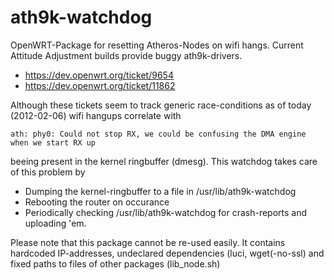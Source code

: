 ath9k-watchdog
==============

OpenWRT-Package for resetting Atheros-Nodes on wifi hangs. Current Attitude Adjustment builds provide buggy ath9k-drivers.
* https://dev.openwrt.org/ticket/9654
* https://dev.openwrt.org/ticket/11862

Although these tickets seem to track generic race-conditions as of today (2012-02-06) wifi hangups correlate with

`ath: phy0: Could not stop RX, we could be confusing the DMA engine when we start RX up`

beeing present in the kernel ringbuffer (dmesg). This watchdog takes care of this problem by
* Dumping the kernel-ringbuffer to a file in /usr/lib/ath9k-watchdog
* Rebooting the router on occurance
* Periodically checking /usr/lib/ath9k-watchdog for crash-reports and uploading 'em.

Please note that this package cannot be re-used easily. It contains hardcoded IP-addresses, undeclared dependencies (luci, wget(-no-ssl) and fixed paths to files of other packages (lib_node.sh)
